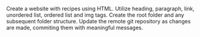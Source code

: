 Create a website with recipes using HTML. Utilize heading, paragraph, link, unordered list, ordered list  and img tags. Create the root folder and any subsequent folder structure. Update the remote git repository as changes are made, commiting them with meaningful messages.
